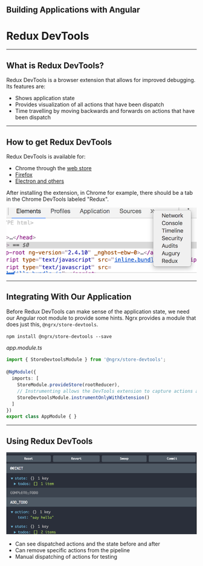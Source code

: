 <!-- .slide: data-background="../content/images/title-slide.jpg" -->

## Building Applications with Angular

# Redux DevTools

---

## What is Redux DevTools?

Redux DevTools is a browser extension that allows for improved debugging. Its features are:

- Shows application state
- Provides visualization of all actions that have been dispatch
- Time travelling by moving backwards and forwards on actions that have been dispatch

---

## How to get Redux DevTools

Redux DevTools is available for:

  - Chrome through the [web store](https://chrome.google.com/webstore/detail/redux-devtools/lmhkpmbekcpmknklioeibfkpmmfibljd)
  - [Firefox](https://addons.mozilla.org/en-US/firefox/addon/remotedev/)
  - [Electron and others](http://extension.remotedev.io/#installation)

After installing the extension, in Chrome for example, there should be a tab in the Chrome DevTools labeled "Redux".

![](content/images/chrome-redux-devtools.png)

---

## Integrating With Our Application

Before Redux DevTools can make sense of the application state, we need our Angular root module to provide some hints. Ngrx provides a module that does just this, `@ngrx/store-devtools`.

`npm install @ngrx/store-devtools --save`

_app.module.ts_
```ts
import { StoreDevtoolsModule } from '@ngrx/store-devtools';

@NgModule({
  imports: [
    StoreModule.provideStore(rootReducer),
    // Instrumenting allows the DevTools extension to capture actions and store
    StoreDevtoolsModule.instrumentOnlyWithExtension()
  ]
})
export class AppModule { }
```

---

## Using Redux DevTools

![](content/images/redux-devtools-example.png)

- Can see dispatched actions and the state before and after
- Can remove specific actions from the pipeline
- Manual dispatching of actions for testing
